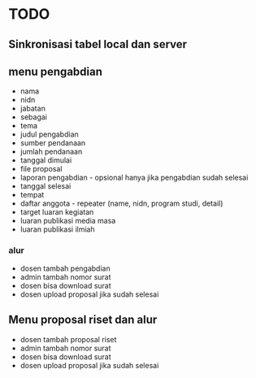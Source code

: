 # TODO

## Sinkronisasi tabel local dan server

## menu pengabdian

-   nama
-   nidn
-   jabatan
-   sebagai
-   tema
-   judul pengabdian
-   sumber pendanaan
-   jumlah pendanaan
-   tanggal dimulai
-   file proposal
-   laporan pengabdian - opsional hanya jika pengabdian sudah selesai
-   tanggal selesai
-   tempat
-   daftar anggota - repeater (name, nidn, program studi, detail)
-   target luaran kegiatan
-   luaran publikasi media masa
-   luaran publikasi ilmiah

### alur

-   dosen tambah pengabdian
-   admin tambah nomor surat
-   dosen bisa download surat
-   dosen upload proposal jika sudah selesai

## Menu proposal riset dan alur

-   dosen tambah proposal riset
-   admin tambah nomor surat
-   dosen bisa download surat
-   dosen upload proposal jika sudah selesai
